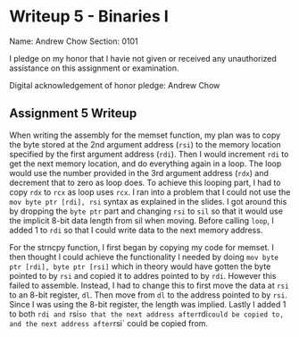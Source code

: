 Writeup 5 - Binaries I
======

Name: Andrew Chow
Section: 0101

I pledge on my honor that I havie not given or received any unauthorized assistance on this assignment or examination.

Digital acknowledgement of honor pledge: Andrew Chow

## Assignment 5 Writeup

When writing the assembly for the memset function, my plan was to copy the byte stored at the 2nd argument address (`rsi`) to the memory location specified by the first argument address (`rdi`).
Then I would increment `rdi` to get the next memory location, and do everything again in a loop.
The loop would use the number provided in the 3rd argument address (`rdx`) and decrement that to zero as loop does.
To achieve this looping part, I had to copy `rdx` to `rcx` as loop uses `rcx`.
I ran into a problem that I could not use the `mov byte ptr [rdi], rsi` syntax as explained in the slides.
I got around this by dropping the `byte ptr` part and changing `rsi` to `sil` so that it would use the implicit 8-bit data length from sil when moving.
Before calling `loop`, I added 1 to `rdi` so that I could write data to the next memory address.

For the strncpy function, I first began by copying my code for memset.
I then thought I could achieve the functionality I needed by doing `mov byte ptr [rdi], byte ptr [rsi]` which in theory would have gotten the byte pointed to by `rsi` and copied it to addres pointed to by `rdi`.
However this failed to assemble. Instead, I had to change this to first move the data at `rsi` to an 8-bit register, `dl`.
Then move from `dl` to the address pointed to by `rsi`.
Since I was using the 8-bit register, the length was implied.
Lastly I added 1 to both `rdi and `rsi` so that the next address after `rdi` could be copied to, and the next address after `rsi` could be copied from.
